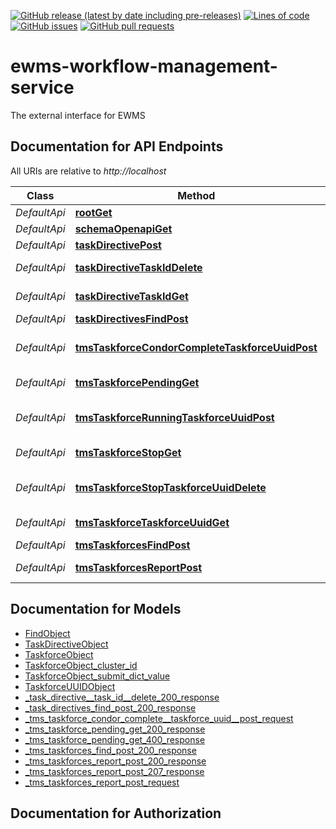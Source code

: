 <!--- Top of README Badges (automated) --->
[![GitHub release (latest by date including pre-releases)](https://img.shields.io/github/v/release/Observation-Management-Service/ewms-workflow-management-service?include_prereleases)](https://github.com/Observation-Management-Service/ewms-workflow-management-service/) [![Lines of code](https://img.shields.io/tokei/lines/github/Observation-Management-Service/ewms-workflow-management-service)](https://github.com/Observation-Management-Service/ewms-workflow-management-service/) [![GitHub issues](https://img.shields.io/github/issues/Observation-Management-Service/ewms-workflow-management-service)](https://github.com/Observation-Management-Service/ewms-workflow-management-service/issues?q=is%3Aissue+sort%3Aupdated-desc+is%3Aopen) [![GitHub pull requests](https://img.shields.io/github/issues-pr/Observation-Management-Service/ewms-workflow-management-service)](https://github.com/Observation-Management-Service/ewms-workflow-management-service/pulls?q=is%3Apr+sort%3Aupdated-desc+is%3Aopen) 
<!--- End of README Badges (automated) --->
# ewms-workflow-management-service
The external interface for EWMS

<!--- Top of README openapi docs (automated) --->

<a name="documentation-for-api-endpoints"></a>
## Documentation for API Endpoints

All URIs are relative to *http://localhost*

| Class | Method | HTTP request | Description |
|------------ | ------------- | ------------- | -------------|
| *DefaultApi* | [**rootGet**](Apis/DefaultApi.md#rootget) | **GET** / |  |
*DefaultApi* | [**schemaOpenapiGet**](Apis/DefaultApi.md#schemaopenapiget) | **GET** /schema/openapi |  |
*DefaultApi* | [**taskDirectivePost**](Apis/DefaultApi.md#taskdirectivepost) | **POST** /task/directive |  |
*DefaultApi* | [**taskDirectiveTaskIdDelete**](Apis/DefaultApi.md#taskdirectivetaskiddelete) | **DELETE** /task/directive/{task_id} |  |
*DefaultApi* | [**taskDirectiveTaskIdGet**](Apis/DefaultApi.md#taskdirectivetaskidget) | **GET** /task/directive/{task_id} |  |
*DefaultApi* | [**taskDirectivesFindPost**](Apis/DefaultApi.md#taskdirectivesfindpost) | **POST** /task/directives/find |  |
*DefaultApi* | [**tmsTaskforceCondorCompleteTaskforceUuidPost**](Apis/DefaultApi.md#tmstaskforcecondorcompletetaskforceuuidpost) | **POST** /taskforce/tms/condor-complete/{taskforce_uuid} |  |
*DefaultApi* | [**tmsTaskforcePendingGet**](Apis/DefaultApi.md#tmstaskforcependingget) | **GET** /taskforce/tms-action/pending |  |
*DefaultApi* | [**tmsTaskforceRunningTaskforceUuidPost**](Apis/DefaultApi.md#tmstaskforcecondor-submittedtaskforceuuidpost) | **POST** /taskforce/tms-action/condor-submit/{taskforce_uuid} |  |
*DefaultApi* | [**tmsTaskforceStopGet**](Apis/DefaultApi.md#tmstaskforcestopget) | **GET** /taskforce/tms-action/pending-stopper |  |
*DefaultApi* | [**tmsTaskforceStopTaskforceUuidDelete**](Apis/DefaultApi.md#tmstaskforcestoptaskforceuuiddelete) | **DELETE** /taskforce/tms-action/pending-stopper/{taskforce_uuid} |  |
*DefaultApi* | [**tmsTaskforceTaskforceUuidGet**](Apis/DefaultApi.md#tmstaskforcetaskforceuuidget) | **GET** /taskforce/{taskforce_uuid} |  |
*DefaultApi* | [**tmsTaskforcesFindPost**](Apis/DefaultApi.md#tmstaskforcesfindpost) | **POST** /taskforces/find |  |
*DefaultApi* | [**tmsTaskforcesReportPost**](Apis/DefaultApi.md#tmstaskforcesreportpost) | **POST** /taskforces/tms/report |  |


<a name="documentation-for-models"></a>
## Documentation for Models

 - [FindObject](./Models/FindObject.md)
 - [TaskDirectiveObject](./Models/TaskDirectiveObject.md)
 - [TaskforceObject](./Models/TaskforceObject.md)
 - [TaskforceObject_cluster_id](./Models/TaskforceObject_cluster_id.md)
 - [TaskforceObject_submit_dict_value](./Models/TaskforceObject_submit_dict_value.md)
 - [TaskforceUUIDObject](./Models/TaskforceUUIDObject.md)
 - [_task_directive__task_id__delete_200_response](./Models/_task_directive__task_id__delete_200_response.md)
 - [_task_directives_find_post_200_response](./Models/_task_directives_find_post_200_response.md)
 - [_tms_taskforce_condor_complete__taskforce_uuid__post_request](./Models/_tms_taskforce_condor_complete__taskforce_uuid__post_request.md)
 - [_tms_taskforce_pending_get_200_response](./Models/_tms_taskforce_pending_get_200_response.md)
 - [_tms_taskforce_pending_get_400_response](./Models/_tms_taskforce_pending_get_400_response.md)
 - [_tms_taskforces_find_post_200_response](./Models/_tms_taskforces_find_post_200_response.md)
 - [_tms_taskforces_report_post_200_response](./Models/_tms_taskforces_report_post_200_response.md)
 - [_tms_taskforces_report_post_207_response](./Models/_tms_taskforces_report_post_207_response.md)
 - [_tms_taskforces_report_post_request](./Models/_tms_taskforces_report_post_request.md)


<a name="documentation-for-authorization"></a>
## Documentation for Authorization

<!--- End of README openapi docs (automated) --->
